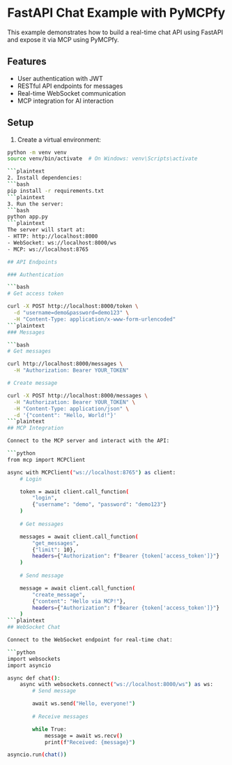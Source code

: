 # FastAPI Chat Example with PyMCPfy

This example demonstrates how to build a real-time chat API using FastAPI and expose it via MCP using PyMCPfy.

## Features

- User authentication with JWT
- RESTful API endpoints for messages
- Real-time WebSocket communication
- MCP integration for AI interaction

## Setup

1. Create a virtual environment:
```bash
python -m venv venv
source venv/bin/activate  # On Windows: venv\Scripts\activate

```plaintext
2. Install dependencies:
```bash
pip install -r requirements.txt
```plaintext
3. Run the server:
```bash
python app.py
```plaintext
The server will start at:
- HTTP: http://localhost:8000
- WebSocket: ws://localhost:8000/ws
- MCP: ws://localhost:8765

## API Endpoints

### Authentication

```bash
# Get access token

curl -X POST http://localhost:8000/token \
  -d "username=demo&password=demo123" \
  -H "Content-Type: application/x-www-form-urlencoded"
```plaintext
### Messages

```bash
# Get messages

curl http://localhost:8000/messages \
  -H "Authorization: Bearer YOUR_TOKEN"

# Create message

curl -X POST http://localhost:8000/messages \
  -H "Authorization: Bearer YOUR_TOKEN" \
  -H "Content-Type: application/json" \
  -d '{"content": "Hello, World!"}'
```plaintext
## MCP Integration

Connect to the MCP server and interact with the API:

```python
from mcp import MCPClient

async with MCPClient("ws://localhost:8765") as client:
    # Login

    token = await client.call_function(
        "login",
        {"username": "demo", "password": "demo123"}
    )
    
    # Get messages

    messages = await client.call_function(
        "get_messages",
        {"limit": 10},
        headers={"Authorization": f"Bearer {token['access_token']}"}
    )
    
    # Send message

    message = await client.call_function(
        "create_message",
        {"content": "Hello via MCP!"},
        headers={"Authorization": f"Bearer {token['access_token']}"}
    )
```plaintext
## WebSocket Chat

Connect to the WebSocket endpoint for real-time chat:

```python
import websockets
import asyncio

async def chat():
    async with websockets.connect("ws://localhost:8000/ws") as ws:
        # Send message

        await ws.send("Hello, everyone!")
        
        # Receive messages

        while True:
            message = await ws.recv()
            print(f"Received: {message}")

asyncio.run(chat())
